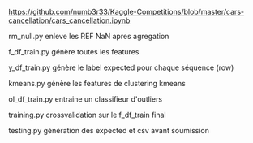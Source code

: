 https://github.com/numb3r33/Kaggle-Competitions/blob/master/cars-cancellation/cars_cancellation.ipynb

rm_null.py
enleve les REF NaN apres agregation

f_df_train.py
génère toutes les features

y_df_train.py
génère le label expected pour chaque séquence (row)

kmeans.py
génère les features de clustering kmeans

ol_df_train.py
entraine un classifieur d'outliers

training.py
crossvalidation sur le f_df_train final

testing.py
génération des expected et csv avant soumission

